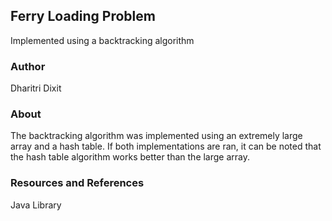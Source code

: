 ## Ferry Loading Problem
Implemented using a backtracking algorithm

### Author
Dharitri Dixit

### About
The backtracking algorithm was implemented using an extremely large array and a hash table. If both implementations are ran, it can be noted that the hash table algorithm works better than the large array.

### Resources and References
Java Library

